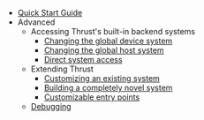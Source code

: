  * [Quick Start Guide](https://github.com/thrust/thrust/wiki/Quick-Start-Guide)
 * Advanced
   * Accessing Thrust's built-in backend systems
     * [Changing the global device system](https://github.com/thrust/thrust/wiki/Device-Backends)
     * [Changing the global host system](https://github.com/thrust/thrust/wiki/Host-Backends)
     * [Direct system access](https://github.com/thrust/thrust/wiki/Direct-System-Access)
   * Extending Thrust
     * [Customizing an existing system](https://github.com/thrust/thrust/wiki/Derived-Systems)
     * [Building a completely novel system](https://github.com/thrust/thrust/wiki/Standalone-Systems)
     * [Customizable entry points](https://github.com/thrust/thrust/wiki/Dispatch-Targets)
   * [Debugging](https://github.com/thrust/thrust/wiki/Debugging)